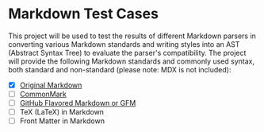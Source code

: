 # Markdown Test Cases

This project will be used to test the results of different Markdown parsers in converting various Markdown standards and writing styles into an AST (Abstract Syntax Tree) to evaluate the parser's compatibility. The project will provide the following Markdown standards and commonly used syntax, both standard and non-standard (please note: MDX is not included):

- [x] [Original Markdown](https://daringfireball.net/projects/markdown/syntax)
- [ ] [CommonMark](https://commonmark.org/)
- [ ] [GitHub Flavored Markdown or GFM](https://github.github.com/gfm/)
- [ ] TeX (LaTeX) in Markdown
- [ ] Front Matter in Markdown
